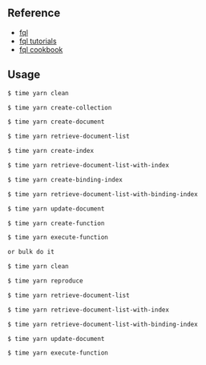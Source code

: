 ## Reference

- [fql](https://docs.fauna.com/fauna/current/api/fql/)
- [fql tutorials](https://docs.fauna.com/fauna/current/learn/tutorials/fql/)
- [fql cookbook](https://docs.fauna.com/fauna/current/learn/cookbook/fql/)

## Usage

```bash
$ time yarn clean

$ time yarn create-collection

$ time yarn create-document

$ time yarn retrieve-document-list

$ time yarn create-index

$ time yarn retrieve-document-list-with-index

$ time yarn create-binding-index

$ time yarn retrieve-document-list-with-binding-index

$ time yarn update-document

$ time yarn create-function

$ time yarn execute-function

or bulk do it

$ time yarn clean

$ time yarn reproduce

$ time yarn retrieve-document-list

$ time yarn retrieve-document-list-with-index

$ time yarn retrieve-document-list-with-binding-index

$ time yarn update-document

$ time yarn execute-function
```
